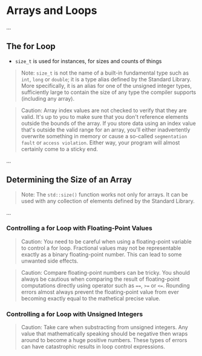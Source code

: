 # Arrays and Loops

...


## The for Loop

- `size_t` is used for instances, for sizes and counts of things

> Note: `size_t` is not the name of a built-in fundamental type such as `int`,
`long` or `double`; it is a type alias defined by the Standard Library. More
specifically, it is an alias for one of the unsigned integer types, sufficiently
large to contain the size of any type the compiler supports (including any array).

> Caution: Array index values are not checked to verify that they are valid.
It's up to you to make sure that you don't reference elements outside the bounds
of the array. If you store data using an index value that's outside the valid
range for an array, you'll either inadvertently overwrite something in memory or
cause a so-called `segmentation fault` or `access violation`. Either way, your
program will almost certainly come to a sticky end.

...

## Determining the Size of an Array

> Note: The `std::size()` function works not only for arrays. It can be used with
any collection of elements defined by the Standard Library.

...

### Controlling a for Loop with Floating-Point Values

> Caution: You need to be careful when using a floating-point variable to control
a for loop. Fractional values may not be representable exactly as a binary
floating-point number. This can lead to some unwanted side effects.

> Caution: Compare floating-point numbers can be tricky. You should always be
cautious when comparing the result of floating-point computations directly using
operator such as `==`, `>=` or `<=`. Rounding errors almost always prevent the
floating-point value from ever becoming exactly equal to the mathetical precise
value.

### Controlling a for Loop with Unsigned Integers

> Caution: Take care when substracting from unsigned integers. Any value that
mathematically speaking should be negative then wraps around to become a huge
positive numbers. These types of errors can have catastrophic results in loop
control expressions.

